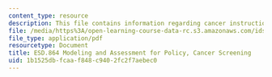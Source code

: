 ```yaml
---
content_type: resource
description: This file contains information regarding cancer instructions.
file: /media/https%3A/open-learning-course-data-rc.s3.amazonaws.com/ids-410j-modeling-and-assessment-for-policy-spring-2013/1b1525dbfcaaf848c9402fc2f7aebec0_MITESD_864S13_Cncr_Intrus.pdf
file_type: application/pdf
resourcetype: Document
title: ESD.864 Modeling and Assessment for Policy, Cancer Screening
uid: 1b1525db-fcaa-f848-c940-2fc2f7aebec0
---
```


